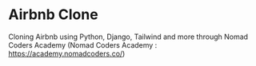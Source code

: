 # Airbnb Clone

Cloning Airbnb using Python, Django, Tailwind and more through Nomad Coders Academy
(Nomad Coders Academy : https://academy.nomadcoders.co/)
